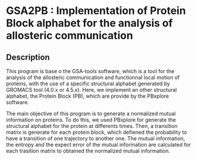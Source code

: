# GSA2PB : Implementation of Protein Block alphabet for the analysis of allosteric communication

## Description

This program is base o the GSA-tools software, which is a tool for the analysis of the allosteric communication and functionnal local motion of proteins, with the use of a specific structural alphabet generated by GROMACS tool (4.0.x or 4.5.x). 
Here, we implement an other structural alphabet, the Protein Block (PB), which are provide by the PBxplore software.

The main objective of this program is to generate a normalized mutual information on proteins. To do this, we used PBxplore for generate the structural alphabet for the protein at differents times. Then, a transition matrix is generate for each protein block, which defiened the probability to have a transition of one trajectory to another one. The mutual information, the entropy and the expect error of the mutual information are calculated for each trasition matrix to obtained the normalized mutual information.